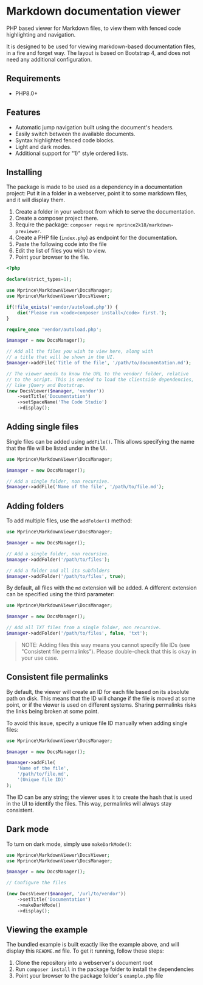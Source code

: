 # Markdown documentation viewer

PHP based viewer for Markdown files, to view them with fenced code highlighting and navigation. 

It is designed to be used for viewing markdown-based documentation files, in a fire and forget
way. The layout is based on Bootstrap 4, and does not need any additional configuration.

## Requirements

- PHP8.0+

## Features

- Automatic jump navigation built using the document's headers.
- Easily switch between the available documents.
- Syntax highlighted fenced code blocks.
- Light and dark modes. 
- Additional support for "1)" style ordered lists.

## Installing

The package is made to be used as a dependency in a documentation project:
Put it in a folder in a webserver, point it to some markdown files, and it
will display them.

1) Create a folder in your webroot from which to serve the documentation.
2) Create a composer project there.
3) Require the package: `composer require mprince2k18/markdown-previewer`.
4) Create a PHP file (`index.php`) as endpoint for the documentation.
5) Paste the following code into the file
6) Edit the list of files you wish to view.
7) Point your browser to the file.

```php
<?php

declare(strict_types=1);

use Mprince\MarkdownViewer\DocsManager;
use Mprince\MarkdownViewer\DocsViewer;

if(!file_exists('vendor/autoload.php')) {
    die('Please run <code>composer install</code> first.');
}

require_once 'vendor/autoload.php';

$manager = new DocsManager();

// Add all the files you wish to view here, along with
// a title that will be shown in the UI. 
$manager->addFile('Title of the file', '/path/to/documentation.md');

// The viewer needs to know the URL to the vendor/ folder, relative
// to the script. This is needed to load the clientside dependencies,
// like jQuery and Bootstrap.
(new DocsViewer($manager, 'vendor'))
    ->setTitle('Documentation')
    ->setSpaceName('The Code Studio')
    ->display();
```

## Adding single files

Single files can be added using `addFile()`. This allows specifying the
name that the file will be listed under in the UI.

```php
use Mprince\MarkdownViewer\DocsManager;

$manager = new DocsManager();

// Add a single folder, non recursive.
$manager->addFile('Name of the file', '/path/to/file.md');
```

## Adding folders

To add multiple files, use the `addFolder()` method:

```php
use Mprince\MarkdownViewer\DocsManager;

$manager = new DocsManager();

// Add a single folder, non recursive.
$manager->addFolder('/path/to/files');

// Add a folder and all its subfolders
$manager->addFolder('/path/to/files', true);
```

By default, all files with the `md` extension will be added. A different extension
can be specified using the third parameter:

```php
use Mprince\MarkdownViewer\DocsManager;

$manager = new DocsManager();

// Add all TXT files from a single folder, non recursive.
$manager->addFolder('/path/to/files', false, 'txt');
```

  > NOTE: Adding files this way means you cannot specify file IDs (see "Consistent 
    file permalinks"). Please double-check that this is okay in your use case.

## Consistent file permalinks

By default, the viewer will create an ID for each file based on its absolute
path on disk. This means that the ID will change if the file is moved at some
point, or if the viewer is used on different systems. Sharing permalinks risks
the links being broken at some point.

To avoid this issue, specify a unique file ID manually when adding single files:

```php
use Mprince\MarkdownViewer\DocsManager;

$manager = new DocsManager();

$manager->addFile(
    'Name of the file', 
    '/path/to/file.md',
    '(Unique file ID)'
);
```

The ID can be any string; the viewer uses it to create the hash that is used in the UI
to identify the files. This way, permalinks will always stay consistent. 

## Dark mode

To turn on dark mode, simply use `makeDarkMode()`:

```php
use Mprince\MarkdownViewer\DocsViewer;
use Mprince\MarkdownViewer\DocsManager;

$manager = new DocsManager();

// Configure the files

(new DocsViewer($manager, '/url/to/vendor'))
    ->setTitle('Documentation')
    ->makeDarkMode()
    ->display();
```

## Viewing the example

The bundled example is built exactly like the example above, and will display 
this `README.md` file. To get it running, follow these steps:

1) Clone the repository into a webserver's document root
2) Run `composer install` in the package folder to install the dependencies
3) Point your browser to the package folder's `example.php` file
